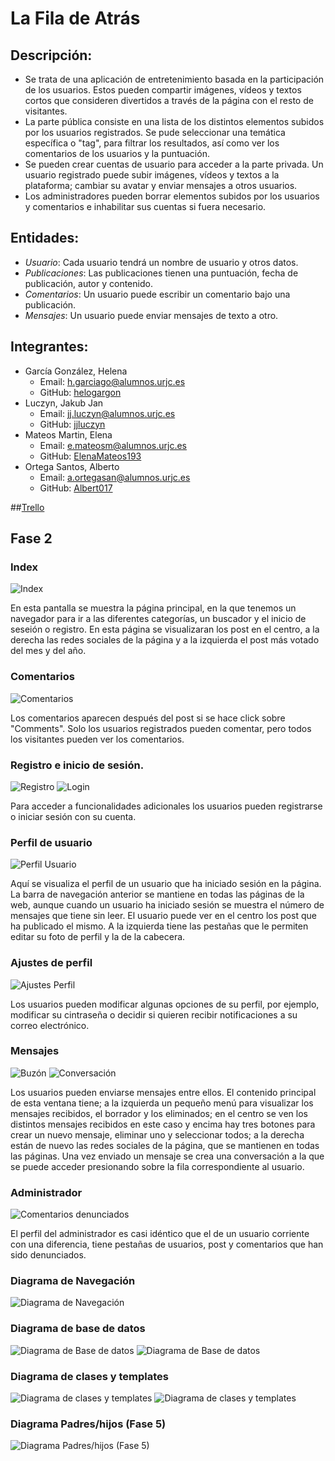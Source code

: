 # La Fila de Atrás

## Descripción:
* Se trata de una aplicación de entretenimiento basada en la participación de los usuarios. Estos pueden compartir imágenes, vídeos y textos cortos que consideren divertidos a través de la página con el resto de visitantes.
* La parte pública consiste en una lista de los distintos elementos subidos por los usuarios registrados. Se pude seleccionar una temática específica o "tag", para filtrar los resultados, así como ver los comentarios de los usuarios y la puntuación.
* Se pueden crear cuentas de usuario para acceder a la parte privada. Un usuario registrado puede subir imágenes, vídeos y textos a la plataforma; cambiar su avatar y enviar mensajes a otros usuarios.
* Los administradores pueden borrar elementos subidos por los usuarios y comentarios e inhabilitar sus cuentas si fuera necesario.

## Entidades:
* *Usuario*: Cada usuario tendrá un nombre de usuario y otros datos.
* *Publicaciones*: Las publicaciones tienen una puntuación, fecha de publicación, autor y contenido.
* *Comentarios*: Un usuario puede escribir un comentario bajo una publicación.
* *Mensajes*: Un usuario puede enviar mensajes de texto a otro.

## Integrantes:
* García González, Helena
  * Email: h.garciago@alumnos.urjc.es
  * GitHub: [helogargon](https://github.com/helogargon)
* Luczyn, Jakub Jan
  * Email: jj.luczyn@alumnos.urjc.es
  * GitHub: [jjluczyn](https://github.com/jjluczyn)
* Mateos Martin, Elena
  * Email: e.mateosm@alumnos.urjc.es
  * GitHub: [ElenaMateos193](https://github.com/ElenaMateos193)
* Ortega Santos, Alberto
  * Email: a.ortegasan@alumnos.urjc.es
  * GitHub: [Albert017](https://github.com/Albert017)
  
##[Trello](https://trello.com/b/GwAWtjXx/daw-la-fila-de-atras)

## Fase 2

### Index

![Index](/screenshots/index.png)

En esta pantalla se muestra la página principal, en la que tenemos un navegador para ir a las diferentes categorías, un buscador y el inicio de seseión o registro. En esta página se visualizaran los post en el centro, a la derecha las redes sociales de la página y a la izquierda el post más votado del mes y del año.

### Comentarios

![Comentarios](/screenshots/comments.png)

Los comentarios aparecen después del post si se hace click sobre "Comments". Solo los usuarios registrados pueden comentar, pero todos los visitantes pueden ver los comentarios.

### Registro e inicio de sesión.

![Registro](/screenshots/register.png)
![Login](/screenshots/login.png)

Para acceder a funcionalidades adicionales los usuarios pueden registrarse o iniciar sesión con su cuenta.

### Perfil de usuario

![Perfil Usuario](/screenshots/profile.png)

Aquí se visualiza el perfil de un usuario que ha iniciado sesión en la página. La barra de navegación anterior se mantiene en todas las páginas de la web, aunque cuando un usuario ha iniciado sesión se muestra el número de mensajes que tiene sin leer. El usuario puede ver en el centro los post que ha publicado el mismo. A la izquierda tiene las pestañas que le permiten editar su foto de perfil y la de la cabecera. 

### Ajustes de perfil

![Ajustes Perfil](/screenshots/ajustes.png)

Los usuarios pueden modificar algunas opciones de su perfil, por ejemplo, modificar su cintraseña o decidir si quieren recibir notificaciones a su correo electrónico.

### Mensajes

![Buzón](/screenshots/mensajes.png)
![Conversación](/screenshots/conversacion.png)

Los usuarios pueden enviarse mensajes entre ellos. El contenido principal de esta ventana tiene; a la izquierda un pequeño menú para visualizar los mensajes recibidos, el borrador y los eliminados; en el centro se ven los distintos mensajes recibidos en este caso y encima hay tres botones para crear un nuevo mensaje, eliminar uno y seleccionar todos; a la derecha están de nuevo las redes sociales de la página, que se mantienen en todas las páginas. Una vez enviado un mensaje se crea una conversación a la que se puede acceder presionando sobre la fila correspondiente al usuario.

### Administrador

![Comentarios denunciados](/screenshots/admin-profile.png)

El perfil del administrador es casi idéntico que el de un usuario corriente con una diferencia, tiene pestañas de usuarios, post y comentarios que han sido denunciados.

### Diagrama de Navegación

![Diagrama de Navegación](/screenshots/DiagramaNavegacion.jpg)

### Diagrama de base de datos

![Diagrama de Base de datos](/screenshots/diagramabasededatos.png)
![Diagrama de Base de datos](/screenshots/diagramabasededatosatributos.png)

### Diagrama de clases y templates
![Diagrama de clases y templates](/screenshots/diagramaClases.PNG)
![Diagrama de clases y templates](/screenshots/DiadramaTemplates.PNG)

### Diagrama Padres/hijos (Fase 5)
![Diagrama Padres/hijos (Fase 5)](/screenshots/diagrama_padreshijos_fase5.PNG)

